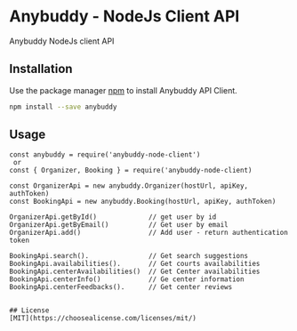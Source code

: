 # Anybuddy - NodeJs Client API 

 Anybuddy NodeJs client API

## Installation

Use the package manager [npm](https://www.npmjs.com/package/anybuddy) to install Anybuddy API Client.

```bash
npm install --save anybuddy
```

## Usage

```script
const anybuddy = require('anybuddy-node-client')
 or
const { Organizer, Booking } = require('anybuddy-node-client)

const OrganizerApi = new anybuddy.Organizer(hostUrl, apiKey, authToken)
const BookingApi = new anybuddy.Booking(hostUrl, apiKey, authToken)

OrganizerApi.getById()             // get user by id
OrganizerApi.getByEmail()          // Get user by email
OrganizerApi.add()                 // Add user - return authentication token

BookingApi.search().               // Get search suggestions 
BookingApi.availabilities().       // Get courts availabilities
BookingApi.centerAvailabilities()  // Get Center availabilities
BookingApi.centerInfo()            // Ge center information
BookingApi.centerFeedbacks().      // Get center reviews


## License
[MIT](https://choosealicense.com/licenses/mit/)

